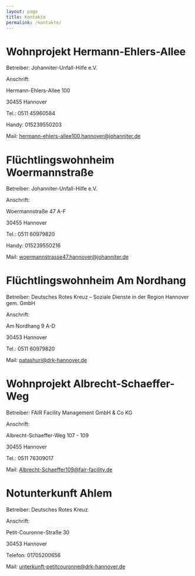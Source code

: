 ```yaml
---
layout: page
title: Kontakte
permalink: /kontakte/
---
```


# **Wohnprojekt Hermann-Ehlers-Allee**

Betreiber: Johanniter-Unfall-Hilfe e.V.

Anschrift:

Hermann-Ehlers-Allee 100

30455 Hannover

Tel.:  0511 45960584

Handy: 015239550203

Mail: hermann-ehlers-allee100.hannover@johanniter.de


# **Flüchtlingswohnheim Woermannstraße**

Betreiber: Johanniter-Unfall-Hilfe e.V.

Anschrift:

Woermannstraße 47 A-F

30455 Hannover

Tel.: 0511 60979820

Handy: 015239550216

Mail: woermannstrasse47.hannover@johanniter.de


# **Flüchtlingswohnheim Am Nordhang**

Betreiber: Deutsches Rotes Kreuz – Soziale Dienste in der Region Hannover gem. GmbH

Anschrift:

Am Nordhang 9 A-D

30453 Hannover

Tel.:  0511 60979820

Mail: patashuri@drk-hannover.de 


# **Wohnprojekt Albrecht-Schaeffer-Weg**

Betreiber: FAIR Facility Management GmbH & Co KG

Anschrift:

Albrecht-Schaeffer-Weg 107 - 109

30455 Hannover

Tel.:  0511 76309017

Mail: Albrecht-Schaeffer109@fair-facility.de


# **Notunterkunft Ahlem**

Betreiber: Deutsches Rotes Kreuz

Anschrift:

Petit-Couronne-Straße 30 

30453 Hannover

Telefon: 01705200656

Mail: unterkunft-petitcouronne@drk-hannover.de


